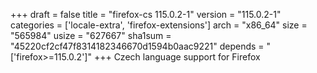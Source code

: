 +++
draft = false
title = "firefox-cs 115.0.2-1"
version = "115.0.2-1"
categories = ['locale-extra', 'firefox-extensions']
arch = "x86_64"
size = "565984"
usize = "627667"
sha1sum = "45220cf2cf47f8314182346670d1594b0aac9221"
depends = "['firefox>=115.0.2']"
+++
Czech language support for Firefox
